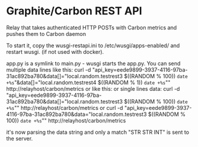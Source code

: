 # Graphite/Carbon REST API

Relay that takes authenticated HTTP POSTs with Carbon metrics and pushes them to Carbon daemon

To start it, copy the wusgi-restapi.ini to /etc/wusgi/apps-enabled/ and restart wusgi. (if not used with docker).

app.py is a symlink to main.py - wusgi starts the app.py.
You can send multiple data lines like this:
curl -d "api_key=eede9899-3937-4116-97ba-31ac892ba780&data[]=\"local.random.testrest3 $((RANDOM % 100)) `date +%s`\"&data[]=\"local.random.testrest4 $((RANDOM % 1)) `date +%s`\"" http://relayhost/carbon/metrics
or like this:
or single lines data:
curl -d "api_key=eede9899-3937-4116-97ba-31ac892ba780&data[]=\"local.random.testrest3 $((RANDOM % 100)) `date +%s`\"" http://relayhost/carbon/metrics
or
curl -d "api_key=eede9899-3937-4116-97ba-31ac892ba780&data=\"local.random.testrest3 $((RANDOM % 100)) `date +%s`\"" http://relayhost/carbon/metrics

it's now parsing the data string and only a match "STR STR INT" is sent to the server.
